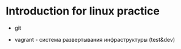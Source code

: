 # Introduction for linux practice

* git

* vagrant - система развертывания инфраструктуры (test&dev)
